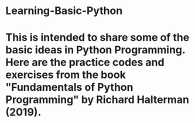 # Learning-Basic-Python
# This is intended to share some of the basic ideas in Python Programming. Here are the practice codes and exercises from the book "Fundamentals of Python Programming" by Richard Halterman (2019).
